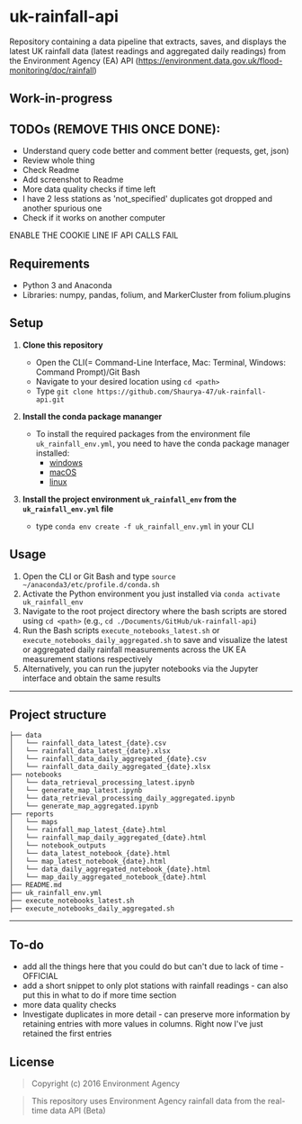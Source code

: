 # uk-rainfall-api
Repository containing a data pipeline that extracts, saves, and displays the latest UK rainfall data (latest readings and aggregated daily readings) from the Environment Agency (EA) API 
(https://environment.data.gov.uk/flood-monitoring/doc/rainfall)

## Work-in-progress

## TODOs (REMOVE THIS ONCE DONE):

* Understand query code better and comment better (requests, get, json)
* Review whole thing
* Check Readme
* Add screenshot to Readme
* More data quality checks if time left
* I have 2 less stations as 'not_specified' duplicates got dropped and another spurious one
* Check if it works on another computer

ENABLE THE COOKIE LINE IF API CALLS FAIL

## Requirements
* Python 3 and Anaconda
* Libraries: numpy, pandas, folium, and MarkerCluster from folium.plugins

## Setup
1. **Clone this repository**
    * Open the CLI(= Command-Line Interface, Mac: Terminal, Windows: Command Prompt)/Git Bash
    * Navigate to your desired location using `cd <path>`
    * Type `git clone https://github.com/Shaurya-47/uk-rainfall-api.git`

2. **Install the conda package mananger**
   * To install the required packages from the environment file `uk_rainfall_env.yml`, you need to have the conda package manager installed:
        * [windows](https://conda.io/projects/conda/en/latest/user-guide/install/windows.html)
        * [macOS](https://conda.io/projects/conda/en/latest/user-guide/install/macos.html)
        * [linux](https://conda.io/projects/conda/en/latest/user-guide/install/linux.html)

3. **Install the project environment `uk_rainfall_env` from the `uk_rainfall_env.yml` file**
   * type `conda env create -f uk_rainfall_env.yml` in your CLI

## Usage

1. Open the CLI or Git Bash and type `source ~/anaconda3/etc/profile.d/conda.sh`
2. Activate the Python environment you just installed via `conda activate uk_rainfall_env`
3. Navigate to the root project directory where the bash scripts are stored using `cd <path>` (e.g., `cd ./Documents/GitHub/uk-rainfall-api`)
4. Run the Bash scripts `execute_notebooks_latest.sh` or `execute_notebooks_daily_aggregated.sh` to save and visualize the latest or aggregated daily rainfall measurements across 
the UK EA measurement stations respectively
5. Alternatively, you can run the jupyter notebooks via the Jupyter interface and obtain the same results

---
## Project structure

```
├── data
│   └── rainfall_data_latest_{date}.csv
│   └── rainfall_data_latest_{date}.xlsx
│   └── rainfall_data_daily_aggregated_{date}.csv
│   └── rainfall_data_daily_aggregated_{date}.xlsx
├── notebooks
│   └── data_retrieval_processing_latest.ipynb
│   └── generate_map_latest.ipynb
│   └── data_retrieval_processing_daily_aggregated.ipynb
│   └── generate_map_aggregated.ipynb
├── reports
│   └── maps
│	└── rainfall_map_latest_{date}.html
│	└── rainfall_map_daily_aggregated_{date}.html
│   └── notebook_outputs
│	└── data_latest_notebook_{date}.html
│	└── map_latest_notebook_{date}.html
│	└── data_daily_aggregated_notebook_{date}.html
│	└── map_daily_aggregated_notebook_{date}.html
├── README.md
├── uk_rainfall_env.yml
├── execute_notebooks_latest.sh
├── execute_notebooks_daily_aggregated.sh
```
---

## To-do
* add all the things here that you could do but can't due to lack of time - OFFICIAL
* add a short snippet to only plot stations with rainfall readings - can also put this in what to do if more time section
* more data quality checks
* Investigate duplicates in more detail - can preserve more information by retaining entries with more values in columns. Right now I've just retained the first entries

## License

> Copyright (c) 2016 Environment Agency

> This repository uses Environment Agency rainfall data from the real-time data API (Beta)


